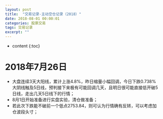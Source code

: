 ```yaml
---
layout: post
title:  "交易记录-主动空仓记录（2018）"
date: 2018-08-01 00:00:01
categories: 股票交易
tags: 交易记录
excerpt: ""
---
```


* content
{:toc}


# 2018年7月26日
* 大盘连续3天大阳线，累计上涨4.8%，昨日缩量小幅回调，今日下跌0.738%大阴线触及5日线，预判接下来极有可能回调几天，且明日很可能直接低开破5日线，走出几天5日线下的行情；
* 8月1日开始准备进行实盘实验，清仓做准备；
* 若此次下跌能不破前一个低点2753.84，则可认为行情确有反转，可以考虑加仓波段头寸；






















































